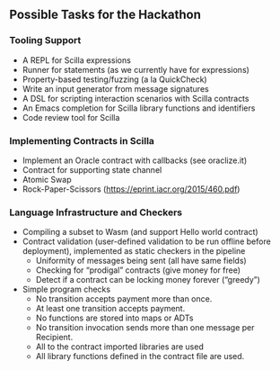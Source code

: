 ## Possible Tasks for the Hackathon

### Tooling Support

* A REPL for Scilla expressions
* Runner for statements (as we currently have for expressions)
* Property-based testing/fuzzing (a la QuickCheck)
* Write an input generator from message signatures
* A DSL for scripting interaction scenarios with Scilla contracts
* An Emacs completion for Scilla library functions and identifiers
* Code review tool for Scilla

### Implementing Contracts in Scilla

* Implement an Oracle contract with callbacks (see oraclize.it)
* Contract for supporting state channel
* Atomic Swap
* Rock-Paper-Scissors (https://eprint.iacr.org/2015/460.pdf)

### Language Infrastructure and Checkers

* Compiling a subset to Wasm (and support Hello world contract)
* Contract validation (user-defined validation to be run offline before deployment), implemented as static checkers in the pipeline
  * Uniformity of messages being sent (all have same fields)
  * Checking for “prodigal” contracts (give money for free)
  * Detect if a contract can be locking money forever (“greedy”)
* Simple program checks
  * No transition accepts payment more than once.
  * At least one transition accepts payment.
  * No functions are stored into maps or ADTs
  * No transition invocation sends more than one message per Recipient.
  * All to the contract imported libraries are used
  * All library functions defined in the contract file are used.

